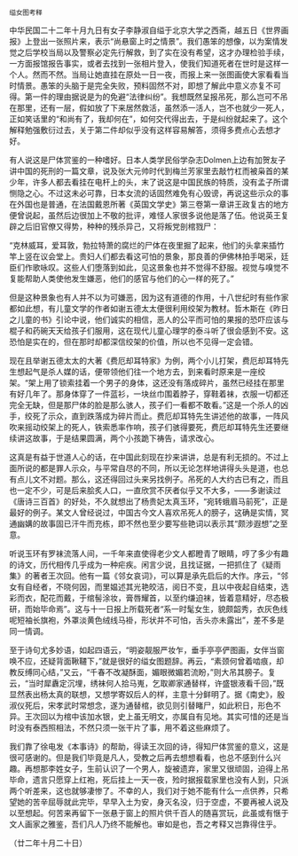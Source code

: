     缢女图考释 

   中华民国二十二年十月九日有女子李静淑自缢于北京大学之西斋，越五日《世界画报》上登出一张照片来，表示“尚悬窗上时之情景”。我们愚笨的想像，以为案情发觉之后学校当局以及警察必定先行解救，到了实在没有希望，这才办理检验手续，一方面报馆报告事实，或者去找到一张相片登入，使我们知道死者在世时是这样一个人。然而不然。当局让她直挂在原处一日一夜，而报上来一张图画使大家看看当时情景。愚笨的头脑于是完全失败，预料固然不对，即想了解此中意义亦复不可得。第一件的理由据说是为的免避“法律纠纷”。我想既然呈报吊死，那么岂可不吊在那里，还有一层，假如放了下来居然救活，虽然添一活人，岂不也就少一死人，正如笑话里的“和尚有了，我却何在”，如何交代得出去，于是纠纷就起来了。这个解释勉强敷衍过去，关于第二件却似乎没有这样容易解答，须得多费点心去想才好。

   有人说这是尸体赏鉴的一种嗜好。日本人类学民俗学杂志Dolmen上边有加贺友子讲中国的死刑的一篇文章，说及张大元帅时代到梅兰芳家里去敲竹杠而被枭首的某少年，许多人都去看挂在电杆上的头，末了说这是中国民族的特质，没有孟子所谓恻隐之心。不过这未必可靠，日本女流的话固然难免有心毁谤，再说这些示众的事在外国也是普通，在法国戴恩所著《英国文学史》第三卷第一章讲王政复古的地方便曾说起，虽然后边很加上不敬的批评，难怪人家很多说他是落了伍。他说英王复辟之后旧官僚又得势，种种的残杀异己，又将叛党剖棺戮尸：

   “克林威耳，爱耳敦，勃拉特萧的腐烂的尸体在夜里掘了起来，他们的头拿来插竹竿上竖在议会堂上。贵妇人们都去看这可怕的景象，那良善的伊佛林拍手喝采，廷臣们作歌咏叹。这些人们堕落到如此，见这景象也并不觉得不舒服。视觉与嗅觉不复能帮助人类使他发生嫌恶，他们的感官与他们的心一样的死了。”

   但是这种景象也有人并不以为可嫌恶，因为这有道德的作用，十八世纪时有些作家都如此想，有儿童文学的作者如谢五德太太便很利用绞架为教材。哲木斯在《昨日之儿童的书》引论中说，他们诚实的相信，恶人的公平而可怕的果报的恐吓应该与棍子和药碗天天给孩子们服用，这在现代儿童心理学的泰斗听了很会感到不安。这恐怕是实在的，但在那时却都深信绞架的价值，所以也不见得一定会错。

   现在且举谢五德太太的大著《费厄却耳特家》为例，两个小儿打架，费厄却耳特先生想起气是杀人媒的话，便带领他们往一个地方去，到来看时原来是一座绞架。“架上用了锁索挂着一个男子的身体，这还没有落成碎片，虽然已经挂在那里有好几年了。那身体穿了一件蓝衫，一块丝巾围着脖子，穿鞋着袜，衣服一切都还完全无缺，但是那尸体的脸是那么骇人，孩子们一看都不敢看。”这是一个杀人的凶手，绞死了示众，直到跌落成为碎片而止。费厄却耳特先生讲述他的故事，一阵风吹来摇动绞架上的死人，铁索悉率作响，孩子们骇得要死，费厄却耳特先生还要继续讲这故事，于是结果圆满，两个小孩跪下祷告，请求改心。

   这真是有益于世道人心的话，在中国此刻现在抄来讲讲，总是有利无损的。不过上面所说的都是罪人示众，与平常自尽的不同，所以无论怎样地讲得头头是道，也总有点儿文不对题。那么，这还得回过头来另找例子。吊死的人大约古已有之，而且也一定不少，可是后来脍炙人口，一直欣赏不厌者似乎又不大多，——多谢读过《唐诗三百首》的好处，不久就想出了杨贵妃太真玉环，“宛转蛾眉马前死”，正是最好的例子。某文人曾经说过，中国古今文人喜欢吊死人的膀子，这确是实情，冥通幽媾的故事固已汗牛而充栋，即不然也至少要写些艳词以表示其“颇涉遐想”之至意。

   听说玉环有罗袜流落人间，一千年来直使得老少文人都瞪青了眼睛，哼了多少有趣的诗文，历代相传几乎成为一种疟疾。闲言少说，且找证据，一把抓住了《疑雨集》的著者王次回。他有一篇《邻女哀词》，可以算是承先启后的大作。序云，“邻女有自经者，不晓何因，而里媪述其光艳皎洁，阅日不变，且以中夜起自结束，选彩而衣，配花而戴，于绾髻涂妆，膏唇耀首，以至约缣迫袜，皆着意精好，尽态极研，而始毕命焉”。这与十一日报上所载死者“系一时髦女生，貌颇韶秀，衣灰色线呢短袖长旗袍，外罩淡黄色绒线马褂，形状并不可怕，舌头亦未露出”，差不多是同一情调。

   至于诗句尤多妙语，如起四语云，“明姿靓服严妆乍，垂手亭亭俨图画，女伴当窗唤不应，还疑背面鞦韆下，”就是很好的缢女图题辞。再云，“素颈何曾着啮痕，却教反缚同心结，”又云，“千春不改凝酥面，媚眼微媚若流盼，”则大吊其膀子。复云，“当时犀纛定沉埋，绣袜何人拾马嵬，乞取卿家通替样，许盛银液看千回，”既显然表出杨太真的联想，又想学寄奴后人的样，主意十分鲜明了。据《南史》，殷淑仪死后，宋孝武时常想念，遂为通替棺，欲见则引替睹尸，如此积日，形色不异。王次回以为棺中该加水银，史上虽无明文，亦属自有见地。其实可惜的还是当时没有泰西照相法，不然只须一张干片了事，用不着这些麻烦了。

   我们靠了徐电发《本事诗》的帮助，得读王次回的诗，得知尸体赏鉴的意义，这是很可感谢的。但是我们毕竟是凡人，受教之后再去想想看看，也总不感到什么兴趣。再想那李姓女子，生前认识了一个男人，旋被遗弃，家里又很顽固，迫得上吊毕命，遗言只愿穿上红袍，死后挂上一天一夜，殓时据报载家里也没有人到，只派两个听差来，这也就够凄惨了。不幸的人，我们对于她不能有什么一点供养，只希望她的苦辛屈辱就此完毕，早早入土为安，身灭名没，归于空虚，不要再被人说及以至想起。何苦来再留下一张悬于窗上的照片供千百人的随喜赏玩，此虽或有惬于文人画家之雅鉴，吾们凡人乃终不能解也。审如是也，吾之考释又岂靠得住乎。

   （廿二年十月二十日）

